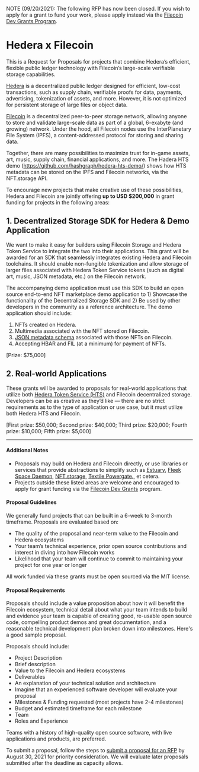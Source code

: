 NOTE (09/20/2021): The following RFP has now been closed. 
If you wish to apply for a grant to fund your work, please apply instead via the [Filecoin Dev Grants Program](https://github.com/filecoin-project/devgrants). 



# Hedera x Filecoin

This is a Request for Proposals for projects that combine Hedera’s efficient, flexible public ledger technology with Filecoin’s large-scale verifiable storage capabilities.

[Hedera](https://hedera.com/) is a decentralized public ledger designed for efficient, low-cost transactions, such as supply chain, verifiable proofs for data, payments, advertising, tokenization of assets, and more. However, it is not optimized for persistent storage of large files or object data.

[Filecoin](https://filecoin.io/) is a decentralized peer-to-peer storage network, allowing anyone to store and validate large-scale data as part of a global, 6-exabyte (and growing) network. Under the hood, all Filecoin nodes use the InterPlanetary File System (IPFS), a content-addressed protocol for storing and sharing data.

Together, there are many possibilities to maximize trust for in-game assets, art, music, supply chain, financial applications, and more. The Hadera HTS demo (https://github.com/hashgraph/hedera-hts-demo/) shows how HTS metadata can be stored on the IPFS and Filecoin networks, via the NFT.storage API.

To encourage new projects that make creative use of these possibilities, Hedera and Filecoin are jointly offering **up to USD $200,000** in grant funding for projects in the following areas:

## 1. **Decentralized Storage SDK for Hedera & Demo Application**
We want to make it easy for builders using Filecoin Storage and Hedera Token Service to integrate the two into their applications. This grant will be awarded for an SDK that seamlessly integrates existing Hedera and Filecoin toolchains. It should enable non-fungible tokenization and allow storage of larger files associated with Hedera Token Service tokens (such as digital art, music, JSON metadata, etc.) on the Filecoin network.

The accompanying demo application must use this SDK to build an open source end-to-end NFT marketplace demo application to 1) Showcase the functionality of the Decentralized Storage SDK and 2) Be used by other developers in the community as a reference architecture. The demo application should include:
1. NFTs created on Hedera.
2. Multimedia associated with the NFT stored on Filecoin.
3. [JSON metadata schema](https://github.com/hashgraph/hedera-improvement-proposal/blob/master/HIP/hip-10.md) associated with those NFTs on Filecoin.
4. Accepting HBAR and FIL (at a minimum) for payment of NFTs.

[Prize: $75,000]

## 2. **Real-world Applications**
These grants will be awarded to proposals for real-world applications that utilize both [Hedera Token Service (HTS)](http://hedera.com/token-service) and Filecoin decentralized storage. Developers can be as creative as they’d like — there are no strict requirements as to the type of application or use case, but it must utilize both Hedera HTS and Filecoin.

[First prize: $50,000; Second prize: $40,000; Third prize: $20,000; Fourth prize: $10,000; Fifth prize: $5,000]

---

#### Additional Notes

* Proposals may build on Hedera and Filecoin directly, or use libraries or services that provide abstractions to simplify such as [Estuary](https://estuary.tech/), [Fleek Space Daemon](https://github.com/FleekHQ/space-daemon), [NFT.storage](https://nft.storage/), [Textile Powergate.](https://github.com/textileio/powergate/), et cetera.
* Projects outside these listed areas are welcome and encouraged to apply for grant funding via the [Filecoin Dev Grants](https://github.com/filecoin-project/devgrants/) program.

#### Proposal Guidelines

We generally fund projects that can be built in a 6-week to 3-month timeframe. Proposals are evaluated based on:
* The quality of the proposal and near-term value to the Filecoin and Hedera ecosystems
* Your team’s technical experience, prior open source contributions and interest in diving into how Filecoin works
* Likelihood that your team will continue to commit to maintaining your project for one year or longer

All work funded via these grants must be open sourced via the MIT license.

#### Proposal Requirements

Proposals should include a value proposition about how it will benefit the Filecoin ecosystem, technical detail about what your team intends to build and evidence your team is capable of creating good, re-usable open source code, compelling product demos and great documentation, and a reasonable technical development plan broken down into milestones. Here's a good sample proposal.

Proposals should include:

* Project Description
* Brief description
* Value to the Filecoin and Hedera ecosystems
* Deliverables
* An explanation of your technical solution and architecture
* Imagine that an experienced software developer will evaluate your proposal
* Milestones & Funding requested (most projects have 2-4 milestones)
* Budget and estimated timeframe for each milestone
* Team
* Roles and Experience

Teams with a history of high-quality open source software, with live applications and products, are preferred.

To submit a proposal, follow the steps to [submit a proposal for an RFP](https://github.com/filecoin-project/devgrants/#submit-a-proposal-for-an-rfp) by August 30, 2021 for priority consideration. We will evaluate later proposals submitted after the deadline as capacity allows.
